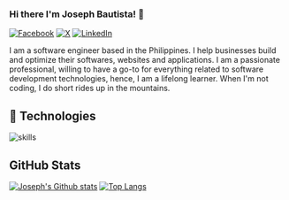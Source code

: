 ### Hi there I'm Joseph Bautista! 👋

[![Facebook](https://img.shields.io/badge/Facebook-%231877F2.svg?&style=flat-square&logo=facebook&logoColor=white)](https://www.facebook.com/jayrbautista26/) [![X](https://img.shields.io/badge/Twitter-%231DA1F2.svg?&style=flat-square&logo=X&logoColor=white)](https://twitter.com/jayrbautista26) [![LinkedIn](https://img.shields.io/badge/LinkedIn-%230077B5.svg?&style=flat-square&logo=linkedin&logoColor=white)](https://www.linkedin.com/in/joseph-bautista/) 

<!-- [![YouTube](https://img.shields.io/badge/YouTube-%23FF0000.svg?&style=flat-square&logo=youtube&logoColor=white)](https://www.youtube.com/@joseph-bautista) -->

I am a software engineer based in the Philippines. I help businesses build and optimize their softwares, websites and applications. I am a passionate professional, willing to have a go-to for everything related to software development technologies, hence, I am a lifelong learner. When I'm not coding, I do short rides up in the mountains.

## 🔧 Technologies

![skills](https://skillicons.dev/icons?i=html,css,js,php,laravel,nodejs,react,mysql,py,docker,git,bash,jquery,nginx,vscode,graphql,linux,postman,aws,bootstrap,django,vuejs,github,gitlab&theme=dark&perline=7)

## GitHub Stats

 [![Joseph's Github stats](https://github-readme-stats.vercel.app/api?username=joseph-bautista)](https://github.com/joseph-bautista/github-readme-stats) [![Top Langs](https://github-readme-stats.vercel.app/api/top-langs/?username=joseph-bautista)](https://github.com/joseph-bautista/github-readme-stats)


